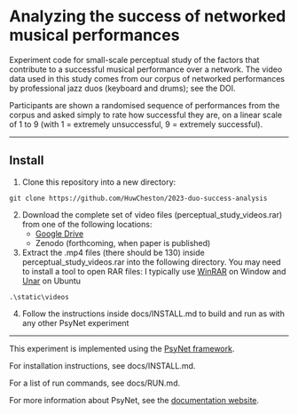# Analyzing the success of networked musical performances

Experiment code for small-scale perceptual study of the factors that contribute to a successful musical performance 
over a network. The video data used in this study comes from our corpus of networked performances by professional
jazz duos (keyboard and drums); see the DOI. 

Participants are shown a randomised sequence of performances from the corpus and asked simply to rate how successful 
they are, on a linear scale of 1 to 9 (with 1 = extremely unsuccessful, 9 = extremely successful). 

---

## Install

1. Clone this repository into a new directory:
```
git clone https://github.com/HuwCheston/2023-duo-success-analysis
```
2. Download the complete set of video files (perceptual_study_videos.rar) from one of the following locations:
    - [Google Drive](https://drive.google.com/file/d/1KV1gEgpNmrv68Q7ynlQvCDOBY_DcBAep/view?usp=sharing)
    - Zenodo (forthcoming, when paper is published)
3. Extract the .mp4 files (there should be 130) inside perceptual_study_videos.rar into the following directory. You may need to install a tool to open RAR files: I typically use [WinRAR](https://www.win-rar.com/start.html?&L=0) on Window and [Unar](https://theunarchiver.com/command-line) on Ubuntu
```
.\static\videos
```

4. Follow the instructions inside docs/INSTALL.md to build and run as with any other PsyNet experiment

---

This experiment is implemented using the [PsyNet framework](https://www.psynet.dev/).

For installation instructions, see docs/INSTALL.md.

For a list of run commands, see docs/RUN.md.

For more information about PsyNet, see the [documentation website](https://psynetdev.gitlab.io/PsyNet/).
